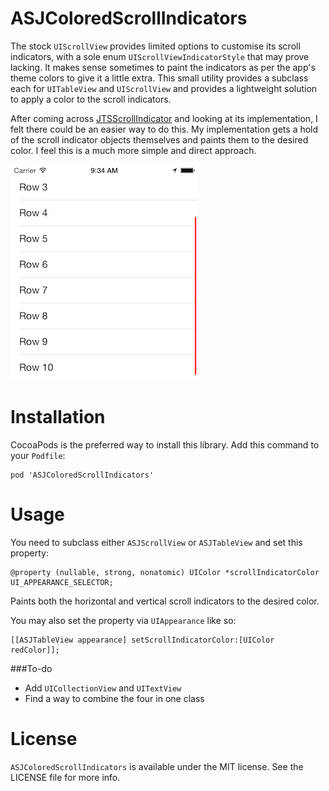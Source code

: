 # ASJColoredScrollIndicators
The stock `UIScrollView` provides limited options to customise its scroll indicators, with a sole enum `UIScrollViewIndicatorStyle` that may prove lacking. It makes sense sometimes to paint the indicators as per the app's theme colors to give it a little extra. This small utility provides a subclass each for `UITableView` and `UIScrollView` and provides a lightweight solution to apply a color to the scroll indicators.

After coming across [JTSScrollIndicator](https://github.com/jaredsinclair/JTSScrollIndicator) and looking at its implementation, I felt there could be an easier way to do this. My implementation gets a hold of the scroll indicator objects themselves and paints them to the desired color. I feel this is a much more simple and direct approach.

![alt tag](Screenshot.png)

# Installation
CocoaPods is the preferred way to install this library. Add this command to your `Podfile`:

```
pod 'ASJColoredScrollIndicators'
```

# Usage
You need to subclass either `ASJScrollView` or `ASJTableView` and set this property:

```objc
@property (nullable, strong, nonatomic) UIColor *scrollIndicatorColor UI_APPEARANCE_SELECTOR;
```
Paints both the horizontal and vertical scroll indicators to the desired color.

You may also set the property via `UIAppearance` like so:

```objc
[[ASJTableView appearance] setScrollIndicatorColor:[UIColor redColor]];
```

###To-do
- Add `UICollectionView` and `UITextView`
- Find a way to combine the four in one class

# License
`ASJColoredScrollIndicators` is available under the MIT license. See the LICENSE file for more info.
